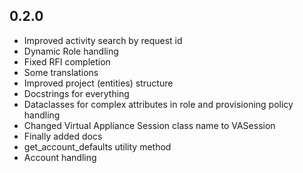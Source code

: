 ## 0.2.0
-   Improved activity search by request id
-   Dynamic Role handling
-   Fixed RFI completion
-   Some translations
-   Improved project (entities) structure
-   Docstrings for everything
-   Dataclasses for complex attributes in role and provisioning policy handling
-   Changed Virtual Appliance Session class name to VASession
-   Finally added docs
-   get_account_defaults utility method
-   Account handling
